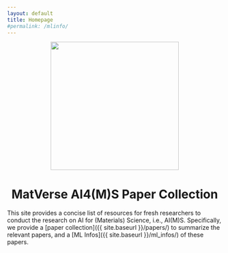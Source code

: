 ```yaml
---
layout: default
title: Homepage
#permalink: /mlinfo/
---
```



<div align="center">
<img src="{{ site.baseurl }}/assets/matverse_logo.png" width="300">
<h1>MatVerse AI4(M)S Paper Collection</h1>
</div>

This site provides a concise list of resources for fresh researchers to conduct the research on AI for (Materials) Science,
i.e., AI(M)S. Specifically, we provide a [paper collection]({{ site.baseurl }}/papers/) to summarize the relevant papers, and
a [ML Infos]({{ site.baseurl }}/ml_infos/) of these papers. 

[//]: # ([//]: # &#40;[//]: # &#40;- [Homepage]&#40;{{ site.baseurl }}/&#41;&#41;&#41;)
[//]: # ([//]: # &#40;- [Papers]&#40;{{ site.baseurl }}/papers/&#41;&#41;)
[//]: # ()
[//]: # (- [ML Infos]&#40;{{ site.baseurl }}/ml_infos/&#41;)